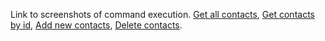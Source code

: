 Link to screenshots of command execution.
[Get all contacts](https://ibb.co/xsnLkZp),
[Get contacts by id](https://ibb.co/3vqY3RB),
[Add new contacts](https://ibb.co/6FV54qV),
[Delete contacts](https://ibb.co/sgpn0G8).